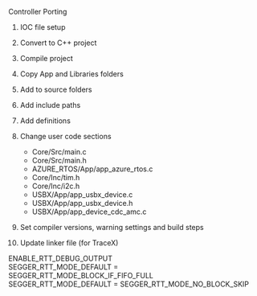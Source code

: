 Controller Porting

1. IOC file setup
2. Convert to C++ project
3. Compile project

4. Copy App and Libraries folders
5. Add to source folders
6. Add include paths
7. Add definitions
8. Change user code sections
	- Core/Src/main.c
	- Core/Src/main.h
	- AZURE_RTOS/App/app_azure_rtos.c
	- Core/Inc/tim.h
	- Core/Inc/i2c.h
	- USBX/App/app_usbx_device.c
	- USBX/App/app_usbx_device.h
	- USBX/App/app_device_cdc_amc.c
9. Set compiler versions, warning settings and build steps
10. Update linker file (for TraceX)

ENABLE_RTT_DEBUG_OUTPUT  
SEGGER_RTT_MODE_DEFAULT = SEGGER_RTT_MODE_BLOCK_IF_FIFO_FULL  
SEGGER_RTT_MODE_DEFAULT = SEGGER_RTT_MODE_NO_BLOCK_SKIP
